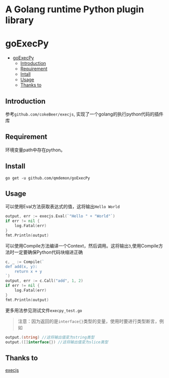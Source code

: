 # A Golang runtime Python plugin library

# goExecPy
- [goExecPy](#goExecPy)
  - [Introduction](#introduction)
  - [Requirement](#requirement)
  - [Intall](#intall)
  - [Usage](#usage)
  - [Thanks to](#thanks-to)
## Introduction
参考`github.com/cokeBeer/execjs`, 实现了一个golang的执行python代码的插件库

## Requirement
环境变量path中存在python。

## Install
```
go get -u github.com/qmdemon/goExecPy
```
## Usage
可以使用Eval方法获取表达式的值，这将输出`Hello World`
```go
output, err := execjs.Eval(`"Hello " + "World"`)
if err != nil {
    log.Fatal(err)
}
fmt.Println(output)
```
可以使用Compile方法编译一个Context，然后调用。这将输出`3`,使用Compile方法时一定要确保Python代码块缩进正确
```go
c, _ := Compile(`
def add(x, y):
    return x + y
`)
output, err := c.Call("add", 1, 2)
if err != nil {
    log.Fatal(err)
}
fmt.Println(output)
```
更多用法参见测试文件`execpy_test.go`
> 注意：因为返回的是`interface{}`类型的变量，使用时要进行类型断言，例如
```go
output.(string) //这将输出值变为string类型
output.([]interface{}) //这将输出值变为slice类型
```
## Thanks to
[execjs](https://github.com/cokeBeer/execjs)
